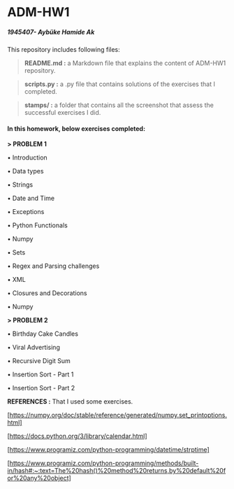 # ADM-HW1
##### 1945407- Aybüke Hamide Ak

This repository includes following files:

> **README.md :** a Markdown file that explains the content of ADM-HW1 repository.

> **scripts.py :** a .py file that contains solutions of the exercises that I completed. 

> **stamps/ :** a folder that contains all the screenshot that assess the successful exercises I did. 

#### In this homework, below exercises completed:

**> PROBLEM 1**

• Introduction

• Data types

• Strings

• Date and Time

• Exceptions

• Python Functionals

• Numpy

• Sets  

• Regex and Parsing challenges 

• XML 

• Closures and Decorations 

• Numpy


**> PROBLEM 2**

• Birthday Cake Candles

• Viral Advertising

• Recursive Digit Sum

• Insertion Sort - Part 1

• Insertion Sort - Part 2

**REFERENCES :** That I used some exercises.

[https://numpy.org/doc/stable/reference/generated/numpy.set_printoptions.html]

[https://docs.python.org/3/library/calendar.html]

[https://www.programiz.com/python-programming/datetime/strptime] 

[https://www.programiz.com/python-programming/methods/built-in/hash#:~:text=The%20hash()%20method%20returns,by%20default%20for%20any%20object]
